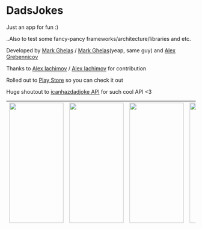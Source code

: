 # DadsJokes
Just an app for fun :) 

..Also to test some fancy-pancy frameworks/architecture/libraries and etc.

Developed by [Mark Ghelas](https://github.com/Erdboden) / [Mark Ghelas](https://github.com/marcghelas)(yeap, same guy) and [Alex Grebennicov](https://github.com/Agrebennicov)

Thanks to [Alex Iachimov](https://github.com/AlexIach) / [Alex Iachimov](https://github.com/alexandru-lachimov) for contribution


Rolled out to [Play Store](https://play.google.com/store/apps/details?id=com.agrebennicov.jetpackdemo) so you can check it out 

Huge shoutout to [icanhazdadjoke API](https://icanhazdadjoke.com/) for such cool API <3 


|  <img src="https://user-images.githubusercontent.com/17549029/184860118-13267e2c-a935-47fc-a126-8c94621e14e3.jpg" width="144" height="320"> | <img src="https://user-images.githubusercontent.com/17549029/184865535-fad980e7-5574-4f42-ac4f-69ffae469718.jpg" width="144" height="320">  | <img src="https://user-images.githubusercontent.com/17549029/184865536-16ba583e-8587-4a59-bcf2-074a05073098.jpg" width="144" height="320"> |  <img src="https://user-images.githubusercontent.com/17549029/184865544-cdac9a58-a713-4358-bb07-4969169ff01e.jpg" width="144" height="320"> |
|---|---|---|---|






